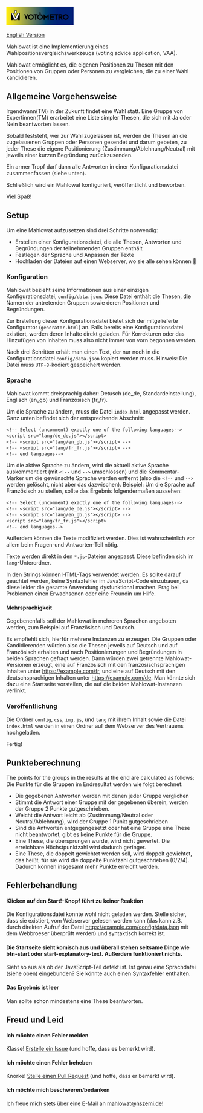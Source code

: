 ![Mahlowat](img/mahlowat_logo.png)

[English Version](README.md)

Mahlowat ist eine Implementierung eines Wahlpositionsvergleichswerkzeugs (voting advice application, VAA).

Mahlowat ermöglicht es, die eigenen Positionen zu Thesen mit den Positionen von Gruppen oder Personen zu vergleichen,
die zu einer Wahl kandidieren.


Allgemeine Vorgehensweise
--------------------------

Irgendwann(TM) in der Zukunft findet eine Wahl statt. Eine Gruppe von Expertinnen(TM) erarbeitet eine Liste simpler Thesen, die sich mit 
Ja oder Nein beantworten lassen.

Sobald feststeht, wer zur Wahl zugelassen ist, werden die Thesen an die zugelassenen Gruppen oder Personen gesendet und darum gebeten,
zu jeder These die eigene Positionierung (Zustimmung/Ablehnung/Neutral) mit jeweils einer kurzen Begründung zurückzusenden.

Ein armer Tropf darf dann alle Antworten in einer Konfigurationsdatei zusammenfassen (siehe unten).

Schließlich wird ein Mahlowat konfiguriert, veröffentlicht und beworben.

Viel Spaß!


Setup
-----

Um eine Mahlowat aufzusetzen sind drei Schritte notwendig:

 - Erstellen einer Konfigurationsdatei, die alle Thesen, Antworten und Begründungen der teilnehmenden Gruppen enthält
 - Festlegen der Sprache und Anpassen der Texte
 - Hochladen der Dateien auf einen Webserver, wo sie alle sehen können :see_no_evil:

### Konfiguration

Mahlowat bezieht seine Informationen aus einer einzigen Konfigurationsdatei, `config/data.json`. Diese Datei enthält die
Thesen, die Namen der antretenden Gruppen sowie deren Positionen und Begründungen.

Zur Erstellung dieser Konfigurationsdatei bietet sich der mitgelieferte Konfigurator (`generator.html`) an. Falls bereits
eine Konfigurationsdatei existiert, werden deren Inhalte direkt geladen. Für Korrekturen oder das Hinzufügen von
Inhalten muss also nicht immer von vorn begonnen werden.

Nach drei Schritten erhält man einen Text, der nur noch in die Konfigurationsdatei `config/data.json` kopiert werden muss. 
Hinweis: Die Datei muss `UTF-8`-kodiert gespeichert werden.

### Sprache

Mahlowat kommt dreisprachig daher: Detusch (de\_de, Standardeinstellung), Englisch (en\_gb) und Französisch (fr\_fr).

Um die Sprache zu ändern, muss die Datei `index.html` angepasst werden.
Ganz unten befindet sich der entsprechende Abschnitt:

```
<!-- Select (uncomment) exactly one of the following languages-->
<script src="lang/de_de.js"></script>
<!-- <script src="lang/en_gb.js"></script> -->
<!-- <script src="lang/fr_fr.js"></script> -->
<!-- end languages-->
```

Um die aktive Sprache zu ändern, wird die aktuell aktive Sprache auskommentiert (mit `<!--` und `-->` umschlossen) und die Kommentar-Marker
um die gewünschte Sprache werden entfernt (also die `<!--` und `-->` werden gelöscht, nicht aber das dazwischen).
Beispiel: Um die Sprache auf Französisch zu stellen, sollte das Ergebnis folgendermaßen aussehen:

```
<!-- Select (uncomment) exactly one of the following languages-->
<!-- <script src="lang/de_de.js"></script> -->
<!-- <script src="lang/en_gb.js"></script> -->
<script src="lang/fr_fr.js"></script>
<!-- end languages-->
```

Außerdem können die Texte modifiziert werden. Dies ist wahrscheinlich vor allem beim Fragen-und-Antworten-Teil nötig.

Texte werden direkt in den `*.js`-Dateien angepasst. Diese befinden sich im `lang`-Unterordner.

In den Strings können HTML-Tags verwendet werden. Es sollte darauf geachtet werden, keine Syntaxfehler im JavaScript-Code einzubauen, 
da diese leider die gesamte Anwendung dysfunktional machen. Frag bei Problemen einen Erwachsenen oder eine Freundin um Hilfe.

#### Mehrsprachigkeit

Gegebenenfalls soll der Mahlowat in mehreren Sprachen angeboten werden, zum Beispiel auf Französisch und Deutsch.

Es empfiehlt sich, hierfür mehrere Instanzen zu erzeugen. Die Gruppen oder Kandidierenden würden also die Thesen jeweils auf Deutsch und auf 
Französisch erhalten und nach Positionierungen und Begründungen in beiden Sprachen gefragt werden. Dann würden zwei getrennte Mahlowat-Versionen
erzeugt, eine auf Französisch mit den französischsprachigen Inhalten unter https://example.com/fr, und eine auf Deutsch mit den deutschsprachigen
Inhalten unter https://example.com/de. Man könnte sich dazu eine Startseite vorstellen, die auf die beiden Mahlowat-Instanzen verlinkt.

### Veröffentlichung

Die Ordner `config`, `css`, `img`, `js`, und `lang` mit ihrem Inhalt sowie die Datei `index.html` werden in einen Ordner auf dem Webserver des
Vertrauens hochgeladen.

Fertig!


Punkteberechnung
----------------

The points for the groups in the results at the end are calculated as follows: 
Die Punkte für die Gruppen im Endresultat werden wie folgt berechnet:

 - Die gegebenen Antworten werden mit denen jeder Gruppe verglichen
 - Stimmt die Antwort einer Gruppe mit der gegebenen überein, werden der Gruppe 2 Punkte gutgeschrieben.
 - Weicht die Antwort leicht ab (Zustimmung/Neutral oder Neutral/Ablehnung), wird der Gruppe 1 Punkt gutgeschrieben
 - Sind die Antworten entgegengesetzt oder hat eine Gruppe eine These nicht beantwortet, gibt es keine Punkte für die Gruppe.
 - Eine These, die übersprungen wurde, wird nicht gewertet. Die erreichbare Höchstpunktzahl wird dadurch geringer.
 - Eine These, die doppelt gewichtet werden soll, wird doppelt gewichtet, das heißt, für sie wird die doppelte Punktzahl
   gutgeschrieben (0/2/4). Dadurch können insgesamt mehr Punkte erreicht werden.


Fehlerbehandlung
----------------

#### Klicken auf den Start!-Knopf führt zu keiner Reaktion

Die Konfigurationsdatei konnte wohl nicht geladen werden. Stelle sicher, dass sie existiert, vom Webserver gelesen werden kann
(das kann z.B. durch direkten Aufruf der Datei https://example.com/config/data.json mit dem Webbroeser überprüft werden) und 
syntaktisch korrekt ist.


#### Die Startseite sieht komisch aus und überall stehen seltsame Dinge wie btn-start oder start-explanatory-text. Außerdem funktioniert nichts.

Sieht so aus als ob der JavaScript-Teil defekt ist. Ist genau eine Sprachdatei (siehe oben) eingebunden? Sie könnte auch einen Syntaxfehler enthalten.

#### Das Ergebnis ist leer

Man sollte schon mindestens eine These beantworten.


Freud und Leid
------------

#### Ich möchte einen Fehler melden

Klasse!  [Erstelle ein Issue](https://github.com/HSZemi/mahlowat/issues) (und hoffe, dass es bemerkt wird).


#### Ich möchte einen Fehler beheben

Knorke!  [Stelle einen Pull Request](https://github.com/HSZemi/mahlowat/pulls) (und hoffe, dass er bemerkt wird).

#### Ich möchte mich beschweren/bedanken

Ich freue mich stets über eine E-Mail an mahlowat@hszemi.de!

